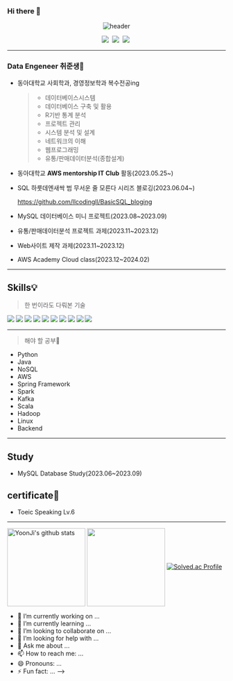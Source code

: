 ### Hi there 👋
<div align="center">

  ![header](https://capsule-render.vercel.app/api?type=shark&color=auto&height=210&section=header&text=Hi!%20I'm%20윤지😼&fontSize=52)
  
  </div> 

<p align="center">
  <a href="mailto:ll.o.llwhkr@gmail.com"><img src="https://img.shields.io/badge/Gmail-d14836?style=flat-square&logo=Gmail&logoColor=white&link=ll.o.llwhkr@gmail.com"/></a>&nbsp
  <a href="https://ll-llwhkr.tistory.com"><img src="https://img.shields.io/badge/Tistory-000000?style=flat-square&logo=Tistory&logoColor=white&link=https://ll-llwhkr.tistory.com"/></a>&nbsp
  <a href="https://www.instagram.com/young93157/"><img src="https://img.shields.io/badge/Instagram-E4405F?style=flat-square&logo=Instagram&logoColor=white&link=https://www.instagram.com/young93157/"/></a>&nbsp

---
### **Data Engeneer** 취준생💪
+ 동아대학교 사회학과, 경영정보학과 복수전공ing
  > + 데이터베이스시스템
  > + 데이터베이스 구축 및 활용
  > + R기반 통계 분석
  > + 프로젝트 관리
  > + 시스템 분석 및 설계
  > + 네트워크의 이해
  > + 웹프로그래밍
  > + 유통/판매데이터분석(종합설계)
  
+ 동아대학교 **AWS mentorship IT Club** 활동(2023.05.25~)
+ SQL 하룻데엔새싹 범 무서운 줄 모른다 시리즈 블로깅(2023.06.04~)

  https://github.com/llcodingll/BasicSQL_bloging
+ MySQL 데이터베이스 미니 프로젝트(2023.08~2023.09)
+ 유통/판매데이터분석 프로젝트 과제(2023.11~2023.12)
+ Web사이트 제작 과제(2023.11~2023.12)
+ AWS Academy Cloud class(2023.12~2024.02)
  

---
## Skills💡
> 한 번이라도 다뤄본 기술
<p>
  <img src="https://img.shields.io/badge/Python-3766AB?style=flat-square&logo=Python&logoColor=navy"/>
  <img src="https://img.shields.io/badge/R-276DC3?style=flat-square&logo=R&logoColor=blue"/>
  <img src="https://img.shields.io/badge/mysql-4479A1?style=flat-square&logo=mysql&logoColor=white">
  <img src="https://img.shields.io/badge/html5-E34F26?style=flat-square&logo=html5&logoColor=white">
  <img src="https://img.shields.io/badge/css-1572B6?style=flat-square&logo=css3&logoColor=white">
  <img src="https://img.shields.io/badge/javascript-F7DF1E?style=flat-square&logo=javascript&logoColor=black">
  <img src="https://img.shields.io/badge/tableau-E97627?style=flat-square&logo=tableau&logoColor=white">
  <img src="https://img.shields.io/badge/pandas-150458?style=flat-square&logo=pandas&logoColor=white">
  <img src="https://img.shields.io/badge/googlecolab-F9AB00?style=flat-square&logo=googlecolab&logoColor=white">
  <img src="https://img.shields.io/badge/spring-6DB33F?style=flat-square&logo=spring&logoColor=white">
</p>

---
> 해야 할 공부🎯
+ Python
+ Java
+ NoSQL
+ AWS
+ Spring Framework
+ Spark
+ Kafka
+ Scala
+ Hadoop
+ Linux
+ Backend
---
             
## Study
+ MySQL Database Study(2023.06~2023.09)

## certificate📝
+ Toeic Speaking Lv.6
---

<a href="https://github.com/llcodingll"><img align="center" style="height:180px" src="https://github-readme-stats.vercel.app/api?username=llcodingll&show_icons=true&include_all_commits=true&theme=nord&hide_border=true" alt="YoonJi's github stats"/></a>
<a href="https://github.com/llcodingll"><img align="center" style="height:180px" src="https://github-readme-stats.vercel.app/api/top-langs/?username=llcodingll&layout=compact&theme=nord&hide_border=true"/></a> 
[![Solved.ac Profile](http://mazassumnida.wtf/api/v2/generate_badge?boj=llcodingll)](https://solved.ac/llcodingll/)


- 🔭 I’m currently working on ...
- 🌱 I’m currently learning ...
- 👯 I’m looking to collaborate on ...
- 🤔 I’m looking for help with ...
- 💬 Ask me about ...
- 📫 How to reach me: ...
- 😄 Pronouns: ...
- ⚡ Fun fact: ...
-->
